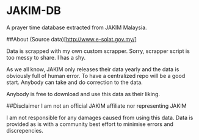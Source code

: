 # JAKIM-DB
A prayer time database extracted from JAKIM Malaysia.

##About
(Source data)[http://www.e-solat.gov.my/]

Data is scrapped with my own custom scrapper. Sorry, scrapper script is too messy to share. I has a shy. 

As we all know, JAKIM only releases their data yearly and the data is obviously full of human error. To have a centralized repo will be a good start. Anybody can take and do correction to the data. 

Anybody is free to download and use this data as their liking. 

##Disclaimer
I am not an official JAKIM affiliate nor representing JAKIM

I am not responsible for any damages caused from using this data. Data is provided as is with a community best effort to minimise errors and discrepencies. 
